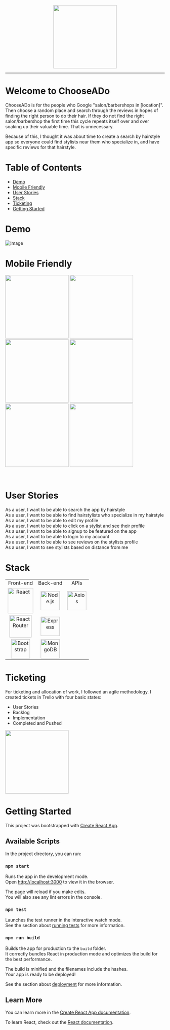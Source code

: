 <p align="center">
  <img src="https://i.imgur.com/5XWEbU6.png"  height=200>
  
</p>

-----------------------------------------------------------

# Welcome to ChooseADo

ChooseADo is for the people who Google "salon/barbershops in [location]". Then choose a random place and search through the reviews in hopes of finding the right person to do their hair. If they do not find the right salon/barbershop the first time this cycle repeats itself over and over soaking up their valuable time. That is unnecessary.

Because of this, I thought it was about time to create a search by hairstyle app so everyone could find stylists near them who specialize in, and have specific reviews for that hairstyle. 


# Table of Contents
  - [Demo](#demo)
  - [Mobile Friendly](#mobile-friendly)
  - [User Stories](#user-stories)
  - [Stack](#stack)
  - [Ticketing](#ticketing)
  - [Getting Started](#getting-started)
  
  

# Demo

![image](https://imgur.com/g8mJrbB.gif)<br>

# Mobile Friendly
<p>
 <img src="https://i.imgur.com/lrz7eqn.png" height=200>
 <img src="https://i.imgur.com/ORgAfpr.png"  height=200>
 <img src="https://i.imgur.com/MarT2Ow.png"  height=200>
 <img src="https://i.imgur.com/PJfXrew.png"  height=200>
 <img src="https://i.imgur.com/ltehzEX.png"  height=200>
 <img src="https://i.imgur.com/16Xg1b9.png"  height=200>
</p>
<br>

# User Stories

As a user, I want to be able to search the app by hairstyle <br>
As a user, I want to be able to find hairstylists who specialize in my hairstyle <br>
As a user, I want to be able to edit my profile <br>
As a user, I want to be able to click on a stylist and see their profile <br>
As a user, I want to be able to signup to be featured on the app <br>
As a user, I want to be able to login to my account <br>
As a user, I want to be able to see reviews on the stylists profile <br>
As a user, I want to see stylists based on distance from me <br>

# Stack

<table>
  <tr>
  </tr>
  <tr>
    <td align="center">Front-end</td>
    <td align="center">Back-end</td>
    <td align="center">APIs</td>
  </tr>
  <tr>
    <td align="center"><img src="https://upload.wikimedia.org/wikipedia/commons/thumb/a/a7/React-icon.svg/1280px-React-icon.svg.png" alt="React" title="React" width="80px"/></td>
    <td align="center"><img src="https://upload.wikimedia.org/wikipedia/commons/thumb/d/d9/Node.js_logo.svg/1280px-Node.js_logo.svg.png" alt="Node.js" title="Node.js" width="60px"/></td>
    <td align="center"><img src="https://user-images.githubusercontent.com/8939680/57233884-20344080-6fe5-11e9-8df3-0df1282e1574.png" alt="Axios" title="Axios" width="60px"/></td>
  </tr>
  <tr>
    <td align="center"><img src="https://cdn.worldvectorlogo.com/logos/react-router.svg" alt="React Router" title="React Router" width="70px"/></td>
    <td align="center"><img src="https://buttercms.com/static/images/tech_banners/ExpressJS.png" alt="Express" title="Express" width="60px"/></td>
  </tr>
  <tr>
    <td align="center"><img src="https://fuzati.com/wp-content/uploads/2016/12/Bootstrap-Logo.png" alt="Bootstrap" title="Bootstrap" width="60px"/></td>
    <td align="center"><img src="https://i.imgur.com/4InW8PX.png" alt="MongoDB" title="MongoDB" width="60px"/></td>
  </tr>
</table>

# Ticketing

For ticketing and allocation of work, I followed an agile methodology. I created tickets in Trello with four basic states:
<ul>
  <li>User Stories</li>
  <li>Backlog</li>
  <li>Implementation</li>
  <li>Completed and Pushed</li>
  
</ul>
<img src="https://i.imgur.com/ain7zJ3.png"  height=200>

# Getting Started


  


This project was bootstrapped with [Create React App](https://github.com/facebook/create-react-app).

## Available Scripts

In the project directory, you can run:

### `npm start`

Runs the app in the development mode.<br />
Open [http://localhost:3000](http://localhost:3000) to view it in the browser.

The page will reload if you make edits.<br />
You will also see any lint errors in the console.

### `npm test`

Launches the test runner in the interactive watch mode.<br />
See the section about [running tests](https://facebook.github.io/create-react-app/docs/running-tests) for more information.

### `npm run build`

Builds the app for production to the `build` folder.<br />
It correctly bundles React in production mode and optimizes the build for the best performance.

The build is minified and the filenames include the hashes.<br />
Your app is ready to be deployed!

See the section about [deployment](https://facebook.github.io/create-react-app/docs/deployment) for more information.


## Learn More

You can learn more in the [Create React App documentation](https://facebook.github.io/create-react-app/docs/getting-started).

To learn React, check out the [React documentation](https://reactjs.org/).


